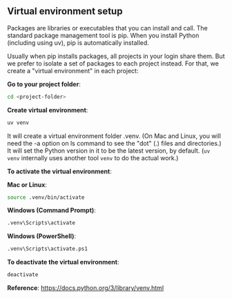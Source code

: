 ## Virtual environment setup

Packages are libraries or executables that you can install and call. The standard package management tool is pip. When you install Python (including using uv), pip is automatically installed.

Usually when pip installs packages, all projects in your login share them. But we prefer to isolate a set of packages to each project instead. For that, we create a "virtual environment" in each project:

**Go to your project folder**:

```sh
cd <project-folder>
```

**Create virtual environment**:

```sh
uv venv
```

It will create a virtual environment folder .venv.  (On Mac and Linux, you will need the -a option on ls command to see the "dot" (.) files and directories.)  It will set the Python version in it to be the latest version, by default. (`uv venv` internally uses another tool `venv` to do the actual work.)

**To activate the virtual environment**:

**Mac or Linux**:

```sh
source .venv/bin/activate
```

**Windows (Command Prompt)**:

```sh
.venv\Scripts\activate
```

**Windows (PowerShell)**:

```sh
.venv\Scripts\activate.ps1
```

**To deactivate the virtual environment**:

```sh
deactivate
```

**Reference**: https://docs.python.org/3/library/venv.html
